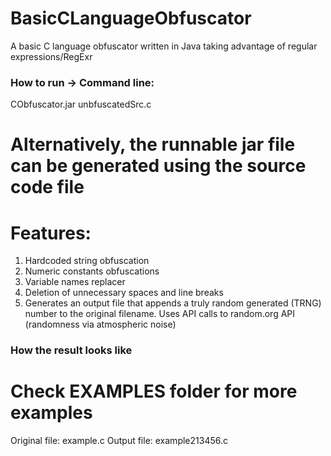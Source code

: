 # BasicCLanguageObfuscator
A basic C language obfuscator written in Java taking advantage of regular expressions/RegExr

### How to run -> Command line:
CObfuscator.jar unbfuscatedSrc.c 
# Alternatively, the runnable jar file can be generated using the source code file

# Features:

1) Hardcoded string obfuscation
2) Numeric constants obfuscations
3) Variable names replacer 
4) Deletion of unnecessary spaces and line breaks
5) Generates an output file that appends a truly random generated (TRNG) number to the original filename. 
   Uses API calls to random.org API (randomness via atmospheric noise)
   
### How the result looks like
# Check EXAMPLES folder for more examples
Original file: example.c
Output file: example213456.c


       
